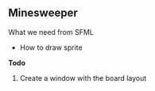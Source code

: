 ## Minesweeper


What we need from SFML
- How to draw sprite


**Todo**  
1. Create a window with the board layout